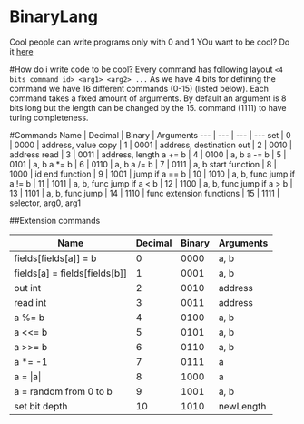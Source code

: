 # BinaryLang
Cool people can write programs only with 0 and 1
YOu want to be cool? Do it [here](http://m4gnv5.github.io/BinaryLang/src/browser.html)

#How do i write code to be cool?
Every command has following layout `<4 bits command id> <arg1> <arg2> ...`
As we have 4 bits for defining the command we have 16 different commands (0-15) (listed below).
Each command takes a fixed amount of arguments. By default an argument is 8 bits long but the length can be changed by the 15. command (1111) to have turing completeness.

#Commands
Name | Decimal | Binary | Arguments
--- | --- | --- | ---
set | 0 | 0000 | address, value
copy | 1 | 0001 | address, destination
out | 2 | 0010 | address
read | 3 | 0011 | address, length
a += b | 4 | 0100 | a, b
a -= b | 5 | 0101 | a, b
a *= b | 6 | 0110 | a, b
a /= b | 7 | 0111 | a, b
start function | 8 | 1000 | id
end function | 9 | 1001 | 
jump if a == b | 10 | 1010 | a, b, func
jump if a != b | 11 | 1011 | a, b, func
jump if a < b | 12 | 1100 | a, b, func
jump if a > b | 13 | 1101 | a, b, func
jump | 14 | 1110 | func
extension functions | 15 | 1111 | selector, arg0, arg1

##Extension commands

Name | Decimal | Binary | Arguments
--- | --- | --- | ---
fields[fields[a]] = b | 0 | 0000 | a, b
fields[a] = fields[fields[b]] | 1 | 0001 | a, b
out int | 2 | 0010 | address
read int | 3 | 0011 | address
a %= b | 4 | 0100 | a, b
a <<= b | 5 | 0101 | a, b
a >>= b | 6 | 0110 | a, b
a *= -1 | 7 | 0111 | a
a = \|a\| | 8 | 1000 | a
a = random from 0 to b | 9 | 1001 | a, b
set bit depth | 10 | 1010 | newLength


